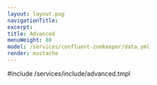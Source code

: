 ```yaml
---
layout: layout.pug
navigationTitle:
excerpt:
title: Advanced
menuWeight: 80
model: /services/confluent-zookeeper/data.yml
render: mustache
---
```


#include /services/include/advanced.tmpl
